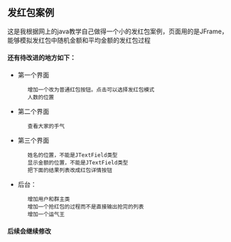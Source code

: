 ## 发红包案例

这是我根据网上的java教学自己做得一个小的发红包案例，页面用的是JFrame，能够模拟发红包中随机金额和平均金额的发红包过程

#### 还有待改进的地方如下：
* 第一个界面

		 增加一个改为普通红包按钮。点击可以选择发红包模式
		 人数的位置
    
* 第二个界面

		 查看大家的手气
    
* 第三个界面

		 姓名的位置，不能是JTextField类型
		 显示金额的位置，不能是JTextField类型
		 把下面的结果列表改成红包详情按钮
    
* 后台：

		 增加用户和群主类
		 增加一个抢红包的过程而不是直接输出抢完的列表
		 增加一个运气王
     
     
#### 后续会继续修改
